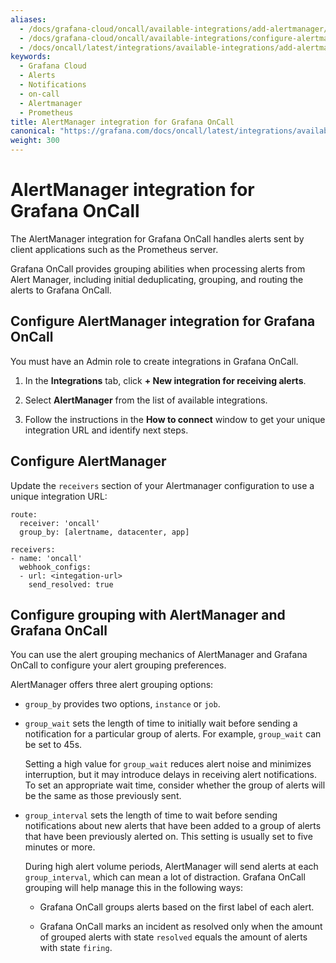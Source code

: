```yaml
---
aliases:
  - /docs/grafana-cloud/oncall/available-integrations/add-alertmanager/
  - /docs/grafana-cloud/oncall/available-integrations/configure-alertmanager/
  - /docs/oncall/latest/integrations/available-integrations/add-alertmanager/
keywords:
  - Grafana Cloud
  - Alerts
  - Notifications
  - on-call
  - Alertmanager
  - Prometheus
title: AlertManager integration for Grafana OnCall
canonical: "https://grafana.com/docs/oncall/latest/integrations/available-integrations/add-alertmanager/"
weight: 300
---
```


# AlertManager integration for Grafana OnCall

The AlertManager integration for Grafana OnCall handles alerts sent by client applications such as the Prometheus server.

Grafana OnCall provides<!--[grouping](#alertmanager-grouping-amp-oncall-grouping)--> grouping abilities when processing alerts from Alert Manager, including initial deduplicating, grouping, and routing the alerts to Grafana OnCall.

## Configure AlertManager integration for Grafana OnCall

You must have an Admin role to create integrations in Grafana OnCall.

1. In the **Integrations** tab, click **+ New integration for receiving alerts**.

2. Select **AlertManager** from the list of available integrations.

3. Follow the instructions in the **How to connect** window to get your unique integration URL and identify next steps.

<!--![123](../_images/connect-new-monitoring.png)-->

## Configure AlertManager

Update the `receivers` section of your Alertmanager configuration to use a unique integration URL:

```
route:
  receiver: 'oncall'
  group_by: [alertname, datacenter, app]

receivers:
- name: 'oncall'
  webhook_configs:
  - url: <integation-url>
    send_resolved: true
```

## Configure grouping with AlertManager and Grafana OnCall

You can use the alert grouping mechanics of AlertManager and Grafana OnCall to configure your alert grouping preferences.

AlertManager offers three alert grouping options:

- `group_by` provides two options, `instance` or `job`.
- `group_wait` sets the length of time to initially wait before sending a notification for a particular group of alerts. For example, `group_wait` can be set to 45s.

  Setting a high value for `group_wait` reduces alert noise and minimizes interruption, but it may introduce delays in receiving alert notifications. To set an appropriate wait time, consider whether the group of alerts will be the same as those previously sent.

- `group_interval` sets the length of time to wait before sending notifications about new alerts that have been added to a group of alerts that have been previously alerted on. This setting is usually set to five minutes or more.

  During high alert volume periods, AlertManager will send alerts at each `group_interval`, which can mean a lot of distraction. Grafana OnCall grouping will help manage this in the following ways:

  - Grafana OnCall groups alerts based on the first label of each alert.

  - Grafana OnCall marks an incident as resolved only when the amount of grouped alerts with state `resolved` equals the amount of alerts with state `firing`.
